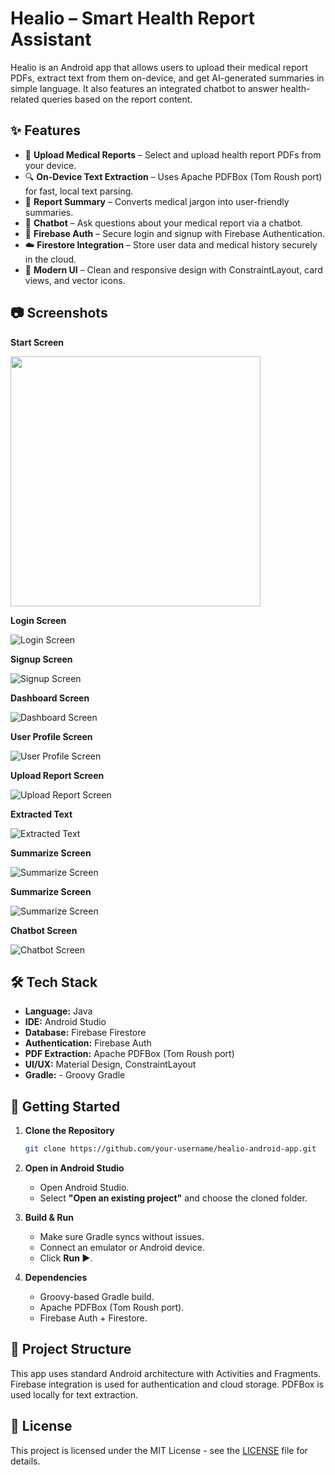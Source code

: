 # Healio – Smart Health Report Assistant

Healio is an Android app that allows users to upload their medical report PDFs, extract text from them on-device, and get AI-generated summaries in simple language. It also features an integrated chatbot to answer health-related queries based on the report content.

## ✨ Features

- 📄 **Upload Medical Reports** – Select and upload health report PDFs from your device.
- 🔍 **On-Device Text Extraction** – Uses Apache PDFBox (Tom Roush port) for fast, local text parsing.
- 🧠 **Report Summary** – Converts medical jargon into user-friendly summaries.
- 💬 **Chatbot** – Ask questions about your medical report via a chatbot.
- 🔐 **Firebase Auth** – Secure login and signup with Firebase Authentication.
- ☁️ **Firestore Integration** – Store user data and medical history securely in the cloud.
- 📱 **Modern UI** – Clean and responsive design with ConstraintLayout, card views, and vector icons.

## 📷 Screenshots
**Start Screen**

<img src="healio_images/start_screen.jpeg" height="400"/>

**Login Screen**

![Login Screen](healio_images/Login.jpeg)

**Signup Screen**

![Signup Screen](healio_images/Signup.jpeg)

**Dashboard Screen**

![Dashboard Screen](healio_images/DashBoard.jpeg)

**User Profile Screen**

![User Profile Screen](healio_images/Profile.jpeg)

**Upload Report Screen**

![Upload Report Screen](healio_images/Upload.jpeg)

**Extracted Text**

![Extracted Text](healio_images/Summarize1.jpeg)

**Summarize Screen**

![Summarize Screen](healio_images/Summarize2.jpeg)

**Summarize Screen**

![Summarize Screen](healio_images/Summarize3.jpeg)

**Chatbot Screen**

![Chatbot Screen](healio_images/Chatbot.jpeg)

## 🛠️ Tech Stack

- **Language:** Java  
- **IDE:** Android Studio  
- **Database:** Firebase Firestore  
- **Authentication:** Firebase Auth  
- **PDF Extraction:** Apache PDFBox (Tom Roush port)  
- **UI/UX:** Material Design, ConstraintLayout
- **Gradle:** - Groovy Gradle


## 🚀 Getting Started

1. **Clone the Repository**
   ```bash
   git clone https://github.com/your-username/healio-android-app.git
   ```

2. **Open in Android Studio**
   - Open Android Studio.
   - Select **"Open an existing project"** and choose the cloned folder.

3. **Build & Run**
   - Make sure Gradle syncs without issues.
   - Connect an emulator or Android device.
   - Click **Run ▶️**.

4. **Dependencies**
   - Groovy-based Gradle build.
   - Apache PDFBox (Tom Roush port).
   - Firebase Auth + Firestore.

## 📁 Project Structure

This app uses standard Android architecture with Activities and Fragments. Firebase integration is used for authentication and cloud storage. PDFBox is used locally for text extraction.

## 📄 License

This project is licensed under the MIT License - see the [LICENSE](LICENSE) file for details.

